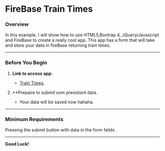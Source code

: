 
# FireBase Train Times

### Overview

In this example, I will show how to use HTML5,Bootrap 4, JQuery/Javascript and FireBase to create a really cool app. This app has a form that will take and store your data in fireBase returning train times.

- - -

### Before You Begin

1. **Link to access app**.
   * [Train Times](https://dointhedev.github.io/Train-Times/.).

2. **Prepaire to submit som presistant data.

   * Your data will be saved now hahaha. 
   
 - - -

### Minimum Requirements

Pressing the submit button with data in the form feilds \. 

- - -

**Good Luck!**

